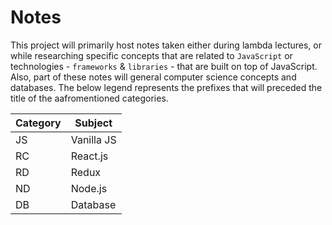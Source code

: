 # Notes
This project will primarily host notes taken either during lambda lectures, or while researching specific concepts that are related to `JavaScript` or technologies - `frameworks` & `libraries` - that are built on top of JavaScript. Also, part of these notes will general computer science concepts and databases. The below legend represents the prefixes that will preceded the title of the aafromentioned categories.



| Category      |   Subject     |
| ------------- | ------------- |
| JS            |   Vanilla JS  |
| RC            |   React.js    |
| RD            |   Redux       |
| ND            |   Node.js     |
| DB            |   Database    |  
